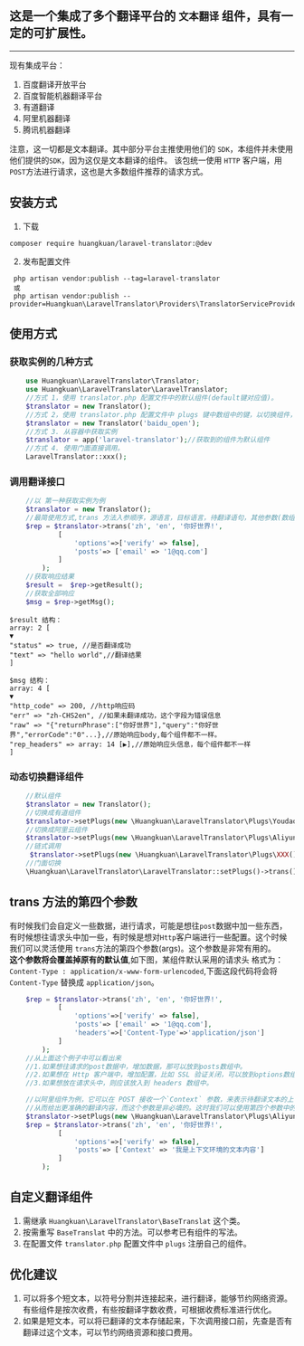 ## 这是一个集成了多个翻译平台的 `文本翻译` 组件，具有一定的可扩展性。

<hr>
现有集成平台：<br>

1. 百度翻译开放平台
2. 百度智能机器翻译平台
3. 有道翻译
4. 阿里机器翻译
5. 腾讯机器翻译

注意，这一切都是文本翻译。其中部分平台主推使用他们的 `SDK`，本组件并未使用他们提供的`SDK`，因为这仅是文本翻译的组件。
该包统一使用 `HTTP` 客户端，用`POST`方法进行请求，这也是大多数组件推荐的请求方式。


## 安装方式
1. 下载
```
composer require huangkuan/laravel-translator:@dev
```
2. 发布配置文件
```
 php artisan vendor:publish --tag=laravel-translator
 或
 php artisan vendor:publish --provider=Huangkuan\LaravelTranslator\Providers\TranslatorServiceProvider
```

## 使用方式

### 获取实例的几种方式

```php
    use Huangkuan\LaravelTranslator\Translator;
    use Huangkuan\LaravelTranslator\LaravelTranslator;
    //方式 1，使用 translator.php 配置文件中的默认组件(default键对应值)。
    $translator = new Translator();
    //方式 2，使用 translator.php 配置文件中 plugs 键中数组中的键，以切换组件，如 baidu_open
    $translator = new Translator('baidu_open'); 
    //方式 3. 从容器中获取实例
    $translator = app('laravel-translator');//获取到的组件为默认组件
    //方式 4. 使用门面直接调用。
    LaravelTranslator::xxx();
```

### 调用翻译接口

```php
    //以 第一种获取实例为例
    $translator = new Translator();
    //最简使用方式,trans 方法入参顺序，源语言，目标语言，待翻译语句，其他参数(数组).
    $rep = $translator->trans('zh', 'en', '你好世界!',
            [
                'options'=>['verify' => false],
                'posts'=> ['email' => '1@qq.com']
            ]
        );
    //获取响应结果
    $result =  $rep->getResult();
    //获取全部响应
    $msg = $rep->getMsg();
```

```text
$result 结构：
array: 2 [
▼
"status" => true, //是否翻译成功
"text" => "hello world",//翻译结果
]

$msg 结构：
array: 4 [
▼
"http_code" => 200, //http响应码
"err" => "zh-CHS2en", //如果未翻译成功，这个字段为错误信息
"raw" => "{"returnPhrase":["你好世界"],"query":"你好世界","errorCode":"0"...},//原始响应body,每个组件都不一样。
"rep_headers" => array: 14 [▶],//原始响应头信息，每个组件都不一样
]
```

### 动态切换翻译组件

```php
    //默认组件
    $translator = new Translator();
    //切换成有道组件
    $translator->setPlugs(new \Huangkuan\LaravelTranslator\Plugs\Youdao());
    //切换成阿里云组件
    $translator->setPlugs(new \Huangkuan\LaravelTranslator\Plugs\Aliyun());
    //链式调用
     $translator->setPlugs(new \Huangkuan\LaravelTranslator\Plugs\XXX())->trans();
    //门面切换
    \Huangkuan\LaravelTranslator\LaravelTranslator::setPlugs()->trans();
```

## trans 方法的第四个参数

有时候我们会自定义一些数据，进行请求，可能是想往`post`数据中加一些东西，
有时候想往请求头中加一些，有时候是想对`Http`客户端进行一些配置。这个时候我们可以灵活使用
`trans`方法的第四个参数(args)。这个参数是非常有用的。<br>
**这个参数将会覆盖掉原有的默认值**,如下图，某组件默认采用的请求头
格式为：`Content-Type : application/x-www-form-urlencoded`,下面这段代码将会将 `Content-Type` 替换成
`application/json`。

```php
    $rep = $translator->trans('zh', 'en', '你好世界!',
            [
                'options'=>['verify' => false],
                'posts'=> ['email' => '1@qq.com'],
                'headers'=>['Content-Type'=>'application/json']
            ]
        );
    //从上面这个例子中可以看出来
    //1.如果想往请求的post数据中，增加数据，那可以放到posts数组中。
    //2.如果想在 Http 客户端中，增加配置，比如 SSL 验证关闭，可以放到options数组中。
    //3.如果想放在请求头中，则应该放入到 headers 数组中。

    //以阿里组件为例，它可以在 POST 接收一个`Context` 参数，来表示待翻译文本的上下文环境。
    //从而给出更准确的翻译内容，而这个参数是非必填的。这时我们可以使用第四个参数中的posts。
    $translator->setPlugs(new \Huangkuan\LaravelTranslator\Plugs\Aliyun());
    $rep = $translator->trans('zh', 'en', '你好世界!',
            [
                'options'=>['verify' => false],
                'posts'=> ['Context' => '我是上下文环境的文本内容']
            ]
        );
```

## 自定义翻译组件

1. 需继承 `Huangkuan\LaravelTranslator\BaseTranslat` 这个类。
2. 按需重写 `BaseTranslat` 中的方法。可以参考已有组件的写法。
3. 在配置文件  `translator.php` 配置文件中 `plugs` 注册自己的组件。

## 优化建议

1. 可以将多个短文本，以符号分割并连接起来，进行翻译，能够节约网络资源。有些组件是按次收费，有些按翻译字数收费，可根据收费标准进行优化。
2. 如果是短文本，可以将已翻译的文本存储起来，下次调用接口前，先查是否有翻译过这个文本，可以节约网络资源和接口费用。
